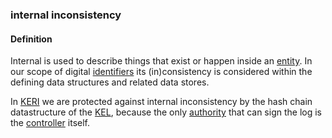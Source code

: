 ### internal inconsistency

<h4>Definition</h4><p>Internal is used to describe things that exist or happen inside an <a href="entity">entity</a>. In our scope of digital <a href="identifier">identifiers</a> its (in)consistency is considered within the defining data structures and related data stores.</p><p>In <a href="key-event-receipt-infrastructure">KERI</a> we are protected against internal inconsistency by the hash chain datastructure of the <a href="key-event-log">KEL</a>, because the only <a href="authority">authority</a> that can sign the log is the <a href="controller">controller</a> itself.</p>